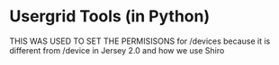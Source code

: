 # Usergrid Tools (in Python)

THIS WAS USED TO SET THE PERMISISONS for /devices because it is different from /device in Jersey 2.0 and how we use Shiro